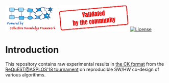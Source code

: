 [![logo](https://github.com/ctuning/ck-guide-images/blob/master/logo-powered-by-ck.png)](https://github.com/ctuning/ck)
[![logo](https://github.com/ctuning/ck-guide-images/blob/master/logo-validated-by-the-community-simple.png)](http://cTuning.org)
[![License](https://img.shields.io/badge/License-BSD%203--Clause-blue.svg)](https://opensource.org/licenses/BSD-3-Clause)

<!-------------------------------------------------------------------------------------->
# Introduction

This repository contains raw experimental results in [the CK format](https://github.com/ctuning/ck)
from the [ReQuEST@ASPLOS'18 tournament](http://cknowledge.org/request-cfp-asplos2018.html) 
on reproducible SW/HW co-design of various algorithms.

